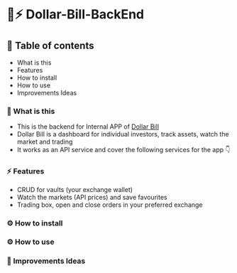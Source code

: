 # 💸⚡️ Dollar-Bill-BackEnd
## 📘 Table of contents
- What is this
- Features
- How to install
- How to use
- Improvements Ideas


### 💸 What is this
- This is the backend for Internal APP of [Dollar Bill](https://github.com/RolandoDrRobot/Research-Dollar-Bill)
- Dollar Bill is a dashboard for individual investors, track assets, watch the market and trading
- It works as an API service and cover the following services for the app 👇

### ⚡️ Features
- CRUD for vaults (your exchange wallet) 
- Watch the markets (API prices) and save favourites
- Trading box, open and close orders in your preferred exchange


### ⚙️ How to install


### ⚙️ How to use


### 📘 Improvements Ideas
